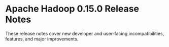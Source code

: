 # Apache Hadoop  0.15.0 Release Notes

These release notes cover new developer and user-facing incompatibilities, features, and major improvements.



